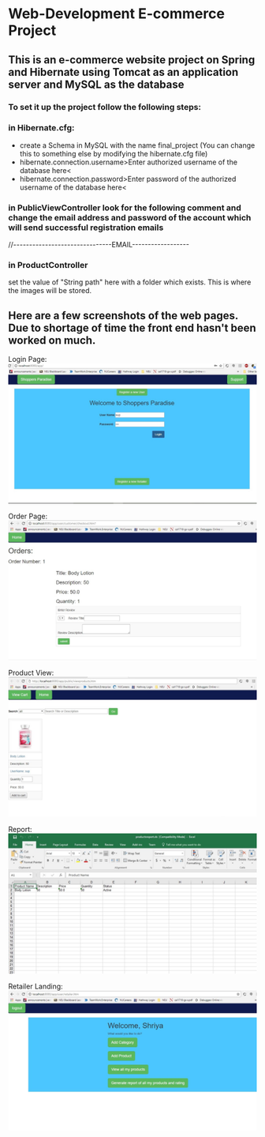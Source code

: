 # Web-Development E-commerce Project

## This is an e-commerce website project on Spring and Hibernate using Tomcat as an application server and MySQL as the database
### To set it up the project follow the following steps:
### in Hibernate.cfg:
- create a Schema in MySQL with the name final_project (You can change this to something else by modifying the hibernate.cfg file)
- hibernate.connection.username>Enter authorized username of the database here<
- hibernate.connection.password>Enter password of the authorized username of the database here<
### in PublicViewController look for the following comment and change the email address and password of the account which will send successful registration emails
//-------------------------------EMAIL------------------

### in ProductController
set the value of "String path" here with a folder which exists. This is where the images will be stored.

## Here are a few screenshots of the web pages. Due to shortage of time the front end hasn't been worked on much.

Login Page:
![alt text](https://github.com/sushrutt12/Web-Development-E-commerce-Project/blob/master/Final_Project/login.jpg "Login Page")

Order Page:
![alt text](https://github.com/sushrutt12/Web-Development-E-commerce-Project/blob/master/Final_Project/order.jpg "Order Page")

Product View:
![alt text](https://github.com/sushrutt12/Web-Development-E-commerce-Project/blob/master/Final_Project/product_view.jpg "Product View")

Report:
![alt text](https://github.com/sushrutt12/Web-Development-E-commerce-Project/blob/master/Final_Project/report.jpg "Report")

Retailer Landing:
![alt text](https://github.com/sushrutt12/Web-Development-E-commerce-Project/blob/master/Final_Project/retailer%20landing.jpg "Retailer Landing")


